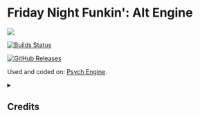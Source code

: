 # Friday Night Funkin': Alt Engine
![](https://raw.githubusercontent.com/Fearester2008/FNF-Alt-Engine/main/images/Alt-Engine.png)

[![Builds Status](https://github.com/Fearester2008/FNF-Alt-Engine/actions/workflows/WindowsMain.yml/badge.svg)](https://github.com/Fearester2008/FNF-Alt-Engine/actions/workflows/WindowsMain.yml)

[![GitHub Releases](https://img.shields.io/github/downloads/Fearester2008/FNF-Alt-Engine/total?color=000000?labelColor=ffff00)](https://github.com/Fearester2008/FNF-Alt-Engine/releases)

Used and coded on: [Psych Engine](https://gamebanana.com/mods/309789).

<details>
  <summary><h2>Credits</h2></summary>

## Alt Engine Credits:

| Avatar | Username | Involvement |
| ------ | -------- | ----------- |
| ![](https://raw.githubusercontent.com/Fearester2008/FNF-Alt-Engine/main/assets/preload/images/credits/fearester.png) | [Fearester2008](https://www.youtube.com/@fearester1282) | Main Programmer of Alt Engine.
| ![](https://raw.githubusercontent.com/Fearester2008/FNF-Alt-Engine/main/assets/preload/images/credits/stefan.png) | [Stefan2008](https://www.youtube.com/channel/UC9Nwf21GbaEm_h0Ka9gxZjQ) | Second Programmer and Helper of Alt Engine.
| ![](https://raw.githubusercontent.com/Fearester2008/FNF-Alt-Engine/main/assets/preload/images/credits/rom4chek.png) | [Rom4chek](https://youtube.com/@Rom4chek) | Third Programmer and Helper of Alt Engine.
| ![](https://raw.githubusercontent.com/Fearester2008/FNF-Alt-Engine/main/assets/preload/images/credits/joalor64.png) | [Joalor64](https://github.com/Joalor64GH) | Fourth Programmer and Helper of Alt Engine.
| ![](https://raw.githubusercontent.com/Fearester2008/FNF-Alt-Engine/main/assets/preload/images/credits/leer.png) | [TheLeerName](https://github.com/TheLeerName) | Fifth Programmer and Helper of Alt Engine.
| ![](https://raw.githubusercontent.com/Fearester2008/FNF-Alt-Engine/main/assets/preload/images/credits/daniel.png) | [Daniel](https://youtube.com/@0_Daniel_0) | Composer of Alt Engine.

## Psych Engine Credits:
| Avatar | Username | Involvement |
| ------ | -------- | ----------- |
| ![](https://raw.githubusercontent.com/Fearester2008/FNF-Alt-Engine/main/assets/preload/images/credits/shadowmario.png) | [Shadow Mario](https://twitter.com/Shadow_Mario_) | Main Psych Engine Programmer.
| ![](https://raw.githubusercontent.com/Fearester2008/FNF-Alt-Engine/main/assets/preload/images/credits/river.png) | [RiverOaken](https://twitter.com/RiverOaken) | Main Artist of Psych Engine.

## Former Engine members:
| Avatar | Username | Involvement |
| ------ | -------- | ----------- |
| ![](https://raw.githubusercontent.com/Fearester2008/FNF-Alt-Engine/main/assets/preload/images/credits/bb.png) | [bb-panzu](https://twitter.com/bbsub3) | Ex-Programmer of Psych Engine.

## Engine Contributors:
| Avatar | Username | Involvement |
| ------ | -------- | ----------- |
| ![](https://raw.githubusercontent.com/Fearester2008/FNF-Alt-Engine/main/assets/preload/images/credits/flicky.png) | [iFlicky](https://twitter.com/flicky_i) | Composer of Psync and Tea Time. Made the Dialogue Sounds.
| ![](https://raw.githubusercontent.com/Fearester2008/FNF-Alt-Engine/main/assets/preload/images/credits/mastereric.png) | [EliteMasterEric](https://twitter.com/EliteMasterEric) | Runtime Shaders support.
| ![](https://raw.githubusercontent.com/Fearester2008/FNF-Alt-Engine/main/assets/preload/images/credits/proxy.png) | [PolybiusProxy](https://twitter.com/polybiusproxy) | .MP4 Video Loader Library (hxCodec).
| ![](https://raw.githubusercontent.com/Fearester2008/FNF-Alt-Engine/main/assets/preload/images/credits/sqirra.png) | [SqirraRNG](https://twitter.com/gedehari) | Crash Handler and Base code for Chart Editor's Waveform.
| ![](https://raw.githubusercontent.com/Fearester2008/FNF-Alt-Engine/main/assets/preload/images/credits/kade.png) | [Kade Dev](https://twitter.com/kade0912) | Fixed some cool stuff on Chart Editor and other PRs.
| ![](https://raw.githubusercontent.com/Fearester2008/FNF-Alt-Engine/main/assets/preload/images/credits/keoiki.png) | [Keoiki](https://twitter.com/Keoiki_) | Note Splash Animations.
| ![](https://raw.githubusercontent.com/Fearester2008/FNF-Alt-Engine/main/assets/preload/images/credits/nebula.png) | [Nebula the Zorua](https://twitter.com/Nebula_Zorua) | LUA JIT Fork and some Lua reworks.
| ![](https://raw.githubusercontent.com/Fearester2008/FNF-Alt-Engine/main/assets/preload/images/credits/smokey.png) | [Smokey](https://twitter.com/Smokey_5_) | Sprite Atlas Support.
</details>
